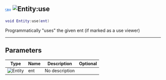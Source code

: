 ## ![server](../../.gitbook/assets/server.png) ![Entity](./readme/entity "mention"):use

```lua
void Entity:use(ent)
```

Programmatically "uses" the given ent (if marked as a use viewer)

------
## Parameters

| Type   | Name | Description | Optional |
| ------ | ---- | ----------- | -------: |
| ![Entity](./readme/entity "mention") | ent | No description |  |

